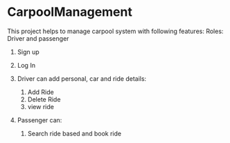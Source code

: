 # CarpoolManagement
This project helps to manage carpool system with following features:
Roles: Driver and passenger
1. Sign up
2. Log In
3. Driver can add personal, car and ride details:
   1. Add Ride
   2. Delete Ride
   3. view ride

4. Passenger can:
   1. Search ride based and book ride
   
